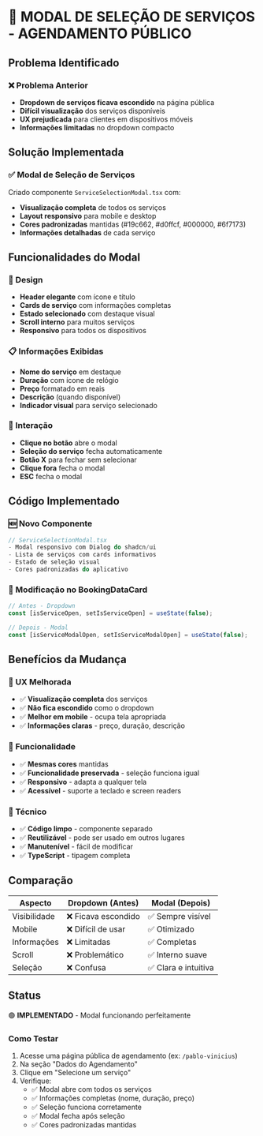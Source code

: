 # 🔄 MODAL DE SELEÇÃO DE SERVIÇOS - AGENDAMENTO PÚBLICO

## Problema Identificado

### ❌ Problema Anterior
- **Dropdown de serviços ficava escondido** na página pública
- **Difícil visualização** dos serviços disponíveis
- **UX prejudicada** para clientes em dispositivos móveis
- **Informações limitadas** no dropdown compacto

## Solução Implementada

### ✅ Modal de Seleção de Serviços
Criado componente `ServiceSelectionModal.tsx` com:
- **Visualização completa** de todos os serviços
- **Layout responsivo** para mobile e desktop
- **Cores padronizadas** mantidas (#19c662, #d0ffcf, #000000, #6f7173)
- **Informações detalhadas** de cada serviço

## Funcionalidades do Modal

### 🎨 Design
- **Header elegante** com ícone e título
- **Cards de serviço** com informações completas
- **Estado selecionado** com destaque visual
- **Scroll interno** para muitos serviços
- **Responsivo** para todos os dispositivos

### 📋 Informações Exibidas
- **Nome do serviço** em destaque
- **Duração** com ícone de relógio
- **Preço** formatado em reais
- **Descrição** (quando disponível)
- **Indicador visual** para serviço selecionado

### 🔄 Interação
- **Clique no botão** abre o modal
- **Seleção do serviço** fecha automaticamente
- **Botão X** para fechar sem selecionar
- **Clique fora** fecha o modal
- **ESC** fecha o modal

## Código Implementado

### 🆕 Novo Componente
```typescript
// ServiceSelectionModal.tsx
- Modal responsivo com Dialog do shadcn/ui
- Lista de serviços com cards informativos
- Estado de seleção visual
- Cores padronizadas do aplicativo
```

### 🔄 Modificação no BookingDataCard
```typescript
// Antes - Dropdown
const [isServiceOpen, setIsServiceOpen] = useState(false);

// Depois - Modal
const [isServiceModalOpen, setIsServiceModalOpen] = useState(false);
```

## Benefícios da Mudança

### 📱 UX Melhorada
- ✅ **Visualização completa** dos serviços
- ✅ **Não fica escondido** como o dropdown
- ✅ **Melhor em mobile** - ocupa tela apropriada
- ✅ **Informações claras** - preço, duração, descrição

### 🎯 Funcionalidade
- ✅ **Mesmas cores** mantidas
- ✅ **Funcionalidade preservada** - seleção funciona igual
- ✅ **Responsivo** - adapta a qualquer tela
- ✅ **Acessível** - suporte a teclado e screen readers

### 🔧 Técnico
- ✅ **Código limpo** - componente separado
- ✅ **Reutilizável** - pode ser usado em outros lugares
- ✅ **Manutenível** - fácil de modificar
- ✅ **TypeScript** - tipagem completa

## Comparação

| Aspecto | Dropdown (Antes) | Modal (Depois) |
|---------|------------------|----------------|
| Visibilidade | ❌ Ficava escondido | ✅ Sempre visível |
| Mobile | ❌ Difícil de usar | ✅ Otimizado |
| Informações | ❌ Limitadas | ✅ Completas |
| Scroll | ❌ Problemático | ✅ Interno suave |
| Seleção | ❌ Confusa | ✅ Clara e intuitiva |

## Status
🟢 **IMPLEMENTADO** - Modal funcionando perfeitamente

### Como Testar
1. Acesse uma página pública de agendamento (ex: `/pablo-vinicius`)
2. Na seção "Dados do Agendamento"
3. Clique em "Selecione um serviço"
4. Verifique:
   - ✅ Modal abre com todos os serviços
   - ✅ Informações completas (nome, duração, preço)
   - ✅ Seleção funciona corretamente
   - ✅ Modal fecha após seleção
   - ✅ Cores padronizadas mantidas